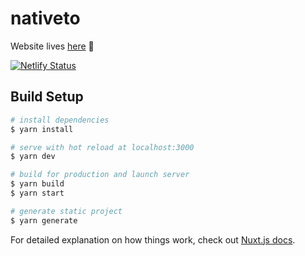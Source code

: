 # nativeto

Website lives [here](https://nativeto.netlify.app/) :rocket:

[![Netlify Status](https://api.netlify.com/api/v1/badges/6691bea0-2ed1-469e-80f9-fe954d2d08a9/deploy-status)](https://app.netlify.com/sites/nativeto/deploys)

## Build Setup

```bash
# install dependencies
$ yarn install

# serve with hot reload at localhost:3000
$ yarn dev

# build for production and launch server
$ yarn build
$ yarn start

# generate static project
$ yarn generate
```

For detailed explanation on how things work, check out [Nuxt.js docs](https://nuxtjs.org).
